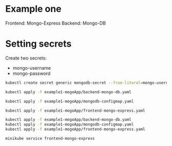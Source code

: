 # Example one
Frontend: Mongo-Express
Backend: Mongo-DB

# Setting secrets
Create two secrets:
- mongo-username
- mongo-password
  
```bash
kubectl create secret generic mongodb-secret --from-literal=mongo-username=mongouser --from-literal=mongo-password=mongopass
```

```bash
kubectl apply -f example1-mogoApp/backend-mongo-db.yaml
```

```bash
kubectl apply -f example1-mogoApp/mongodb-configmap.yaml
```

```bash
kubectl apply -f example1-mogoApp/frontend-mongo-express.yaml
```

```bash
kubectl apply -f example1-mogoApp/backend-mongo-db.yaml
kubectl apply -f example1-mogoApp/mongodb-configmap.yaml
kubectl apply -f example1-mogoApp/frontend-mongo-express.yaml
```

```bash
minikube service frontend-mongo-express
```
